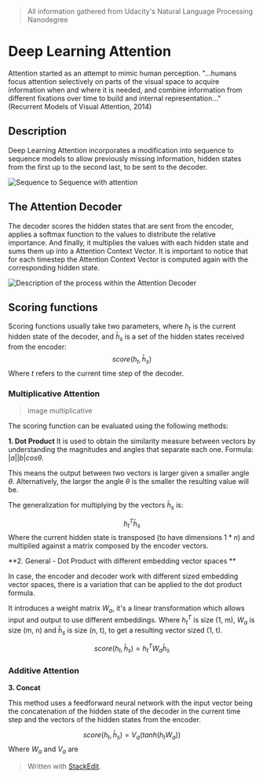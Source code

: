 > All information gathered from Udacity's Natural Language Processing Nanodegree

# Deep Learning Attention

Attention started as an attempt to mimic human perception. "...humans focus attention selectively on parts of the visual space to acquire information when and where it is needed, and combine information from different fixations over time to build and internal representation..." (Recurrent Models of Visual Attention, 2014)

## Description

Deep Learning Attention incorporates a modification into sequence to sequence models to allow previously missing information, hidden states from the first up to the second last, to be sent to the decoder.

![Sequence to Sequence with attention](https://raw.githubusercontent.com/euphonie/study-notes/master/Computer%20Science/Theory/Natural%20Language%20Processing/Deep%20Learning%20Attention/s2sattention.png)

## The Attention Decoder

The decoder scores the hidden states that are sent from the encoder, applies a softmax function to the values to distribute the relative importance. And finally, it multiplies the values with each hidden state and sums them up into a Attention Context Vector. 
It is important to notice that for each timestep the Attention Context Vector is computed again with the corresponding hidden state.

![Description of the process within the Attention Decoder](https://raw.githubusercontent.com/euphonie/study-notes/master/Computer%20Science/Theory/Natural%20Language%20Processing/Deep%20Learning%20Attention/contextvector.png)


## Scoring functions

Scoring functions usually take two parameters, where $h_t$ is the current hidden state of the decoder, and $\bar{h}_s$ is a set of the hidden states received from the encoder: 
$$
score(h_t, \bar{h}_s)
$$
Where $t$ refers to the current time step of the decoder.

### Multiplicative Attention
> image multiplicative

The scoring function can be evaluated using the following methods: 

**1. Dot Product**
 It is used to obtain the similarity measure between vectors by understanding the magnitudes and angles that separate each one. Formula: $|a||b|cos\theta$.

This means the output between two vectors is larger given a smaller angle $\theta$. Alternatively, the larger the angle $\theta$ is the smaller the resulting value will be.

The generalization for multiplying by the vectors $\bar{h}_s$  is: 

$$
h_t^T\bar{h}_s
$$
Where the current hidden state is transposed (to have dimensions $1 *n$) and multiplied against a matrix composed by the encoder vectors.

**2. General - Dot Product with different embedding vector spaces **

In case, the encoder and decoder work with different sized embedding vector spaces, there is a variation that can be applied to the dot product formula.

It introduces a weight matrix $W_a$, it's a linear transformation which allows input and output to use different embeddings. Where $h_t^T$ is size (1, m), $W_a$ is size (m, n) and $\bar{h}_s$ is size (n, t), to get a resulting vector sized (1, t).

$$
score(h_t, \bar{h}_s) = h_t^TW_a\bar{h}_s
$$

### Additive Attention

**3. Concat**

This method uses a feedforward neural network with the input vector being the concatenation of the hidden state of the decoder in the current time step and the vectors of the hidden states from the encoder. 

$$
score(h_t, \bar{h}_s) = V_a(tanh(h_tW_a))
$$
Where $W_a$ and $V_a$ are 


> Written with [StackEdit](https://stackedit.io/).
<!--stackedit_data:
eyJoaXN0b3J5IjpbNjAwMTc2ODAsMTA0Mzk4NDU0Nyw0NzQ0NT
A4NzYsNzAxMTc1MDgzLC0xMDU0MDE2Mzk2LC0xOTk4NzkyMTgz
LDEwNTc3Njg0NCwtMTc0MjgzOTA4MCwtMTA3NTY0MDMyMSw3ND
g1MjAxOTVdfQ==
-->